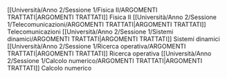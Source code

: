 [[Università/Anno 2/Sessione 1/Fisica II/ARGOMENTI TRATTATI|ARGOMENTI TRATTATI]] Fisica II
[[Università/Anno 2/Sessione 1/Telecomunicazioni/ARGOMENTI TRATTATI|ARGOMENTI TRATTATI]] Telecomunicazioni
[[Università/Anno 2/Sessione 1/Sistemi dinamici/ARGOMENTI TRATTATI|ARGOMENTI TRATTATI]] Sistemi dinamici
[[Università/Anno 2/Sessione 1/Ricerca operativa/ARGOMENTI TRATTATI|ARGOMENTI TRATTATI]] Ricerca operativa
[[Università/Anno 2/Sessione 1/Calcolo numerico/ARGOMENTI TRATTATI|ARGOMENTI TRATTATI]] Calcolo numerico


